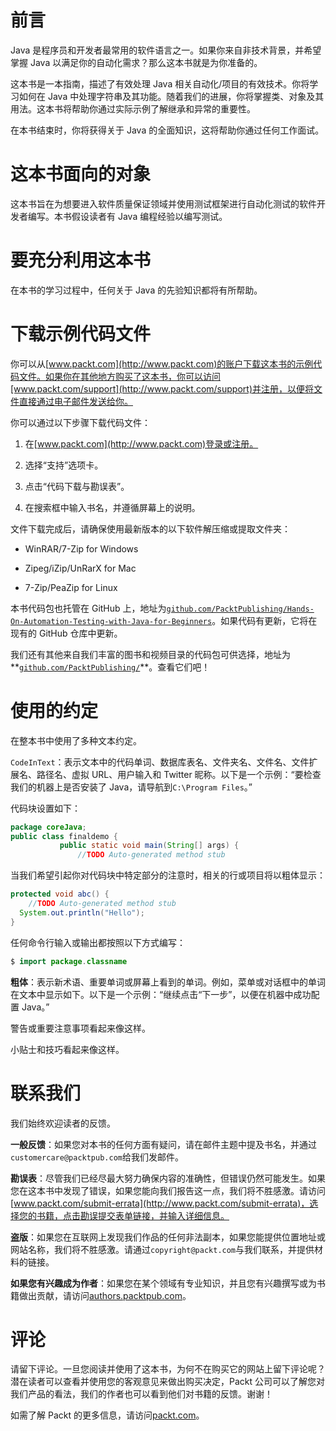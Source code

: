 # 前言

Java 是程序员和开发者最常用的软件语言之一。如果你来自非技术背景，并希望掌握 Java 以满足你的自动化需求？那么这本书就是为你准备的。

这本书是一本指南，描述了有效处理 Java 相关自动化/项目的有效技术。你将学习如何在 Java 中处理字符串及其功能。随着我们的进展，你将掌握类、对象及其用法。这本书将帮助你通过实际示例了解继承和异常的重要性。

在本书结束时，你将获得关于 Java 的全面知识，这将帮助你通过任何工作面试。

# 这本书面向的对象

这本书旨在为想要进入软件质量保证领域并使用测试框架进行自动化测试的软件开发者编写。本书假设读者有 Java 编程经验以编写测试。

# 要充分利用这本书

在本书的学习过程中，任何关于 Java 的先验知识都将有所帮助。

# 下载示例代码文件

你可以从[www.packt.com](http://www.packt.com)的账户下载这本书的示例代码文件。如果你在其他地方购买了这本书，你可以访问[www.packt.com/support](http://www.packt.com/support)并注册，以便将文件直接通过电子邮件发送给你。

你可以通过以下步骤下载代码文件：

1.  在[www.packt.com](http://www.packt.com)登录或注册。

1.  选择“支持”选项卡。

1.  点击“代码下载与勘误表”。

1.  在搜索框中输入书名，并遵循屏幕上的说明。

文件下载完成后，请确保使用最新版本的以下软件解压缩或提取文件夹：

+   WinRAR/7-Zip for Windows

+   Zipeg/iZip/UnRarX for Mac

+   7-Zip/PeaZip for Linux

本书代码包也托管在 GitHub 上，地址为[`github.com/PacktPublishing/Hands-On-Automation-Testing-with-Java-for-Beginners`](https://github.com/PacktPublishing/Hands-On-Automation-Testing-with-Java-for-Beginners)。如果代码有更新，它将在现有的 GitHub 仓库中更新。

我们还有其他来自我们丰富的图书和视频目录的代码包可供选择，地址为**[`github.com/PacktPublishing/`](https://github.com/PacktPublishing/)**。查看它们吧！

# 使用的约定

在整本书中使用了多种文本约定。

`CodeInText`：表示文本中的代码单词、数据库表名、文件夹名、文件名、文件扩展名、路径名、虚拟 URL、用户输入和 Twitter 昵称。以下是一个示例：“要检查我们的机器上是否安装了 Java，请导航到`C:\Program Files`。”

代码块设置如下：

```java
package coreJava;
public class finaldemo {
           public static void main(String[] args) {
               //TODO Auto-generated method stub
```

当我们希望引起你对代码块中特定部分的注意时，相关的行或项目将以粗体显示：

```java
protected void abc() {
    //TODO Auto-generated method stub
  System.out.println("Hello");
}
```

任何命令行输入或输出都按照以下方式编写：

```java
$ import package.classname
```

**粗体**：表示新术语、重要单词或屏幕上看到的单词。例如，菜单或对话框中的单词在文本中显示如下。以下是一个示例：“继续点击“下一步”，以便在机器中成功配置 Java。”

警告或重要注意事项看起来像这样。

小贴士和技巧看起来像这样。

# 联系我们

我们始终欢迎读者的反馈。

**一般反馈**：如果您对本书的任何方面有疑问，请在邮件主题中提及书名，并通过`customercare@packtpub.com`给我们发邮件。

**勘误表**：尽管我们已经尽最大努力确保内容的准确性，但错误仍然可能发生。如果您在这本书中发现了错误，如果您能向我们报告这一点，我们将不胜感激。请访问[www.packt.com/submit-errata](http://www.packt.com/submit-errata)，选择您的书籍，点击勘误提交表单链接，并输入详细信息。

**盗版**：如果您在互联网上发现我们作品的任何非法副本，如果您能提供位置地址或网站名称，我们将不胜感激。请通过`copyright@packt.com`与我们联系，并提供材料的链接。

**如果您有兴趣成为作者**：如果您在某个领域有专业知识，并且您有兴趣撰写或为书籍做出贡献，请访问[authors.packtpub.com](http://authors.packtpub.com/)。

# 评论

请留下评论。一旦您阅读并使用了这本书，为何不在购买它的网站上留下评论呢？潜在读者可以查看并使用您的客观意见来做出购买决定，Packt 公司可以了解您对我们产品的看法，我们的作者也可以看到他们对书籍的反馈。谢谢！

如需了解 Packt 的更多信息，请访问[packt.com](http://www.packt.com/)。
